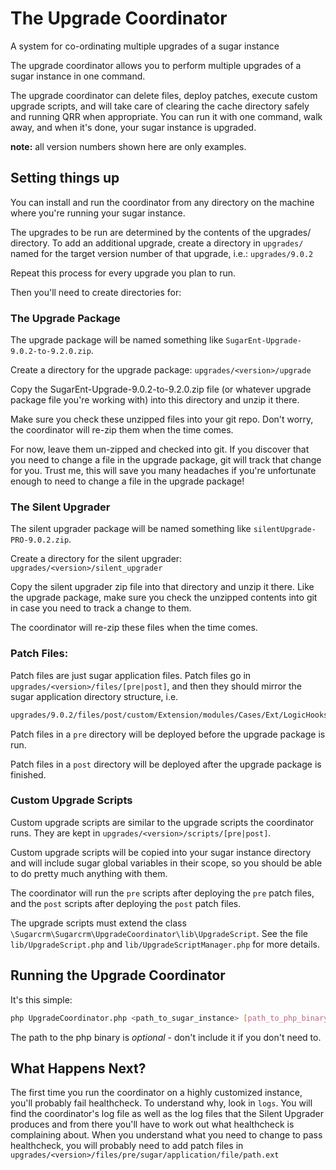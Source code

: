 # The Upgrade Coordinator
A system for co-ordinating multiple upgrades of a sugar instance

The upgrade coordinator allows you to perform multiple upgrades of a sugar instance in one command.

The upgrade coordinator can delete files, deploy patches, execute custom upgrade scripts, and will take care of clearing the cache directory safely and running QRR when appropriate. You can run it with one command, walk away, and when it's done, your sugar instance is upgraded.

**note:** all version numbers shown here are only examples.

## Setting things up
You can install and run the coordinator from any directory on the machine where you're running your sugar instance.

The upgrades to be run are determined by the contents of the upgrades/ directory.
To add an additional upgrade, create a directory in `upgrades/` named for the target version number of that upgrade, i.e.:
`upgrades/9.0.2`

Repeat this process for every upgrade you plan to run.

Then you'll need to create directories for:

### The Upgrade Package
The upgrade package will be named something like `SugarEnt-Upgrade-9.0.2-to-9.2.0.zip`. 

Create a directory for the upgrade package:
`upgrades/<version>/upgrade`

Copy the SugarEnt-Upgrade-9.0.2-to-9.2.0.zip file (or whatever upgrade package file you're working with) into this directory and unzip it there.

Make sure you check these unzipped files into your git repo. Don't worry, the coordinator will re-zip them when the time comes.

For now, leave them un-zipped and checked into git. If you discover that you need to change a file in the upgrade package, git will track that change for you. Trust me, this will save you many headaches if you're unfortunate enough to need to change a file in the upgrade package!


### The Silent Upgrader
The silent upgrader package will be named something like `silentUpgrade-PRO-9.0.2.zip`. 

Create a directory for the silent upgrader:
`upgrades/<version>/silent_upgrader`

Copy the silent upgrader zip file into that directory and unzip it there. Like the upgrade package, make sure you check the unzipped contents into git in case you need to track a change to them.

The coordinator will re-zip these files when the time comes.


### Patch Files:
Patch files are just sugar application files. Patch files go in `upgrades/<version>/files/[pre|post]`, and then they should mirror the sugar application directory structure, i.e.

```bash
upgrades/9.0.2/files/post/custom/Extension/modules/Cases/Ext/LogicHooks/logic_hooks.php
```

Patch files in a `pre` directory will be deployed before the upgrade package is run.

Patch files in a `post` directory will be deployed after the upgrade package is finished.


### Custom Upgrade Scripts
Custom upgrade scripts are similar to the upgrade scripts the coordinator runs. They are kept in `upgrades/<version>/scripts/[pre|post]`.

Custom upgrade scripts will be copied into your sugar instance directory and will include sugar global variables in their scope, so you should be able to do pretty much anything with them.

The coordinator will run the `pre` scripts after deploying the `pre` patch files, and the  `post` scripts after deploying the `post` patch files.

The upgrade scripts must extend the class `\Sugarcrm\Sugarcrm\UpgradeCoordinator\lib\UpgradeScript`. See the file `lib/UpgradeScript.php` and `lib/UpgradeScriptManager.php` for more details.


## Running the Upgrade Coordinator
It's this simple:
```bash
php UpgradeCoordinator.php <path_to_sugar_instance> [path_to_php_binary]
```
The path to the php binary is *optional* - don't include it if you don't need to.

## What Happens Next?

The first time you run the coordinator on a highly customized instance, you'll probably fail healthcheck. To understand why, look in `logs`. You will find the coordinator's log file as well as the log files that the Silent Upgrader produces and from there you'll have to work out what healthcheck is complaining about.
When you understand what you need to change to pass healthcheck, you will probably need to add patch files in `upgrades/<version>/files/pre/sugar/application/file/path.ext`


